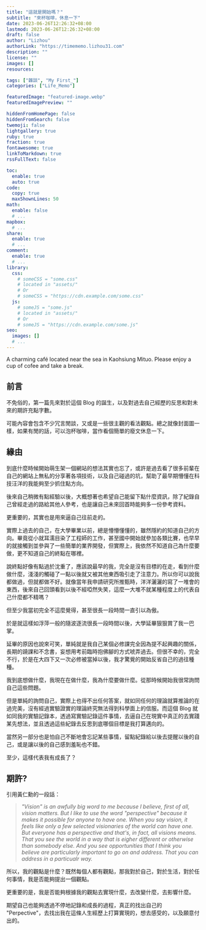 ```yaml
---
title: "這就是開始嗎？"
subtitle: "來杯咖啡，休息一下"
date: 2023-06-26T12:26:32+08:00
lastmod: 2023-06-26T12:26:32+08:00
draft: false
author: "Lizhou"
authorLink: "https://timememo.lizhou31.com"
description: ""
license: ""
images: []
resources:

tags: ["雜談", "My First_"]
categories: ["Life_Memo"]

featuredImage: "featured-image.webp"
featuredImagePreview: ""

hiddenFromHomePage: false
hiddenFromSearch: false
twemoji: false
lightgallery: true
ruby: true
fraction: true
fontawesome: true
linkToMarkdown: true
rssFullText: false

toc:
  enable: true
  auto: true
code:
  copy: true
  maxShownLines: 50
math:
  enable: false
  # ...
mapbox:
  # ...
share:
  enable: true
  # ...
comment:
  enable: true
  # ...
library:
  css:
    # someCSS = "some.css"
    # located in "assets/"
    # Or
    # someCSS = "https://cdn.example.com/some.css"
  js:
    # someJS = "some.js"
    # located in "assets/"
    # Or
    # someJS = "https://cdn.example.com/some.js"
seo:
  images: []
  # ...
---
```

A charming café located near the sea in Kaohsiung Mituo. Please enjoy a cup of cofee and take a break.
<!--more-->
## 前言

不免俗的，第一篇先來對於這個 Blog 的誕生，以及對過去自己經歷的反思和對未來的期許充點字數。

可能內容會包含不少冗言閒談，又或是一些很主觀的看法觀點。總之就像封面圖一樣，如果有閒的話，可以泡杯咖啡，當作看個簡單的廢文休息一下。

## 緣由
到底什麼時候開始萌生架一個網站的想法其實也忘了，或許是過去看了很多前輩在自己的網站上無私的分享著各項技術，以及自己碰過的坑，幫助了最早期懵懂在科技汪洋的我能夠至少抓住點方向。

後來自己稍微有點經驗以後，大概想著也希望自己能留下點什麼資訊，除了紀錄自己曾經走過的路給其他人參考，也是讓自己未來回首時能夠多一份參考資料。

更重要的，其實也是用來逼自己往前走的。

實際上過去的自己，在大學畢業以前，總是懵懵懂懂的，雖然隱約的知道自己的方向。畢竟從小就耳濡目染了工程師的工作，甚至國中開始就參加各類比賽，也早早的就接觸到並參與了一些簡單的業界開發，但實際上，我依然不知道自己為什麼要做，更不知道自己的終點在哪裡。

說終點好像有點過於沈重了，應該說最早的我，完全是沒有目標的在走，看到什麼做什麼，淺淺的觸碰了一點以後就又被其他東西吸引走了注意力。所以你可以說我都做過，但就都做不好。就像當年我申請研究所推甄時，洋洋灑灑的寫了一堆會的東西，後來自己回頭看到以後不經啞然失笑，這麼一大堆不就某種程度上的代表自己什麼都不精嗎？

但至少我當初完全不這麼覺得，甚至很長一段時間一直引以為傲。

於是就這樣如浮萍一般的隨波逐流很長一段時間以後，大學延畢狠狠賞了我一巴掌。

延畢的原因也說來可笑，單純就是我自己某個必修課完全因為提不起興趣的關係，長期的蹺課和不念書，妄想用考前臨時抱佛腳的方式唬弄過去。但很不幸的，完全不行，於是在大四下又一次必修被當掉以後，我才驚覺的開始反省自己的過往種種。

我到底想做什麼，我現在在做什麼，我為什麼要做什麼。從那時候開始我很常詢問自己這些問題。

但是單純的詢問自己，實際上也得不出任何答案，就如同任何的理論就算推論的在過完美，沒有經過實驗證實的理論終究無法得到科學面上的信服。而這個 Blog 就如同我的實驗記錄本，透過寫實驗記錄這件事情，去逼自己在現實中真正的去實踐某先想法，並且透過這些紀錄去反思到底哪個目標是我打算邁向的。

當然另一部分也是怕自己不斷地會忘記某些事情，留點紀錄給以後去提醒以後的自己，或是讓以後的自己感到羞恥也不錯。

至少，這樣代表我有成長了？

## 期許?

引用黃仁勳的一段話：
> _"Vision" is an awfully big word to me because I believe, first of all, vision matters. But I like to use the word "perspective" because it makes it possible for anyone to have one. When you say vision, it feels like only a few selected visionaries of the world can have one. But everyone has a perspective and that's, in fact, all visions means. That you see the world in a way that is eigher different or otherwise than somebody else. And you see opportunities that I think you believe are particularly important to go on and address. That you can address in a particualr way._

所以，我的觀點是什麼？既然每個人都有觀點，那我對於自己，對於生活，對於任何事情，我是否能夠提出一個觀點。

更重要的是，我是否能夠根據我的觀點去實現什麼，去改變什麼，去影響什麼。

期望自己也能夠透過不停地記錄和成長的過程，真正的找出自己的 "Perpective"，去找出我在這條人生經歷上打算實現的，想去感受的，以及願意付出的。
